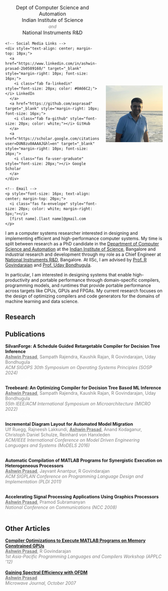 
<head>
  <link href="https://cdnjs.cloudflare.com/ajax/libs/font-awesome/6.0.0/css/all.min.css" rel="stylesheet">
</head>

<div style="display: flex; align-items: center;">
  <div style="width: 60%; padding-right: 20px;">
    <!-- Department Information -->
    <p style="font-size: 16px; text-align: center; margin-top: 20px;">
      Dept of Computer Science and Automation<br>
      Indian Institute of Science<br>
      <span style="font-size: 14px; font-style: italic; color: gray;">and</span><br>
      National Instruments R&D
    </p>
    
    <!-- Social Media Links -->
    <div style="text-align: center; margin-top: 10px;">
      <a href="https://www.linkedin.com/in/ashwin-prasad-2b0589160/" target="_blank" style="margin-right: 10px; font-size: 16px;">
        <i class="fab fa-linkedin" style="font-size: 20px; color: #0A66C2;"></i> LinkedIn
      </a>
      <a href="https://github.com/asprasad" target="_blank" style="margin-right: 10px; font-size: 16px;">
        <i class="fab fa-github" style="font-size: 20px; color: white;"></i> GitHub
      </a>
      <a href="https://scholar.google.com/citations?user=DUN8zu0AAAAJ&hl=en" target="_blank" style="margin-right: 10px; font-size: 16px;">
        <i class="fas fa-user-graduate" style="font-size: 20px;"></i> Google Scholar
      </a>
    </div>
    
    <!-- Email -->
    <p style="font-size: 16px; text-align: center; margin-top: 20px;">
      <i class="fas fa-envelope" style="font-size: 20px; color: white; margin-right: 5px;"></i>
      [first name].[last name]@gmail.com
    </p>
  </div>

  <!-- Image -->
  <div style="width: 40%;">
    <img src="images/AshwinPrasad.jpg" alt="Ashwin Prasad" style="width: 100%; max-width: 400px;">
  </div>
</div>
I am a computer systems researcher interested in designing and implementing efficient and high-performance computer systems.
My time is split between research as a PhD candidate in the <a href="https://www.csa.iisc.ac.in/" target="_blank"> Department of Computer Science and Automation</a> at the <a href="https://iisc.ac.in/">Indian
Institute of Science</a>, Bangalore and industrial research and development through my role as a Chief Engineer at <a href="https://www.ni.com/">National Instruments R&D</a>, Bangalore. At IISc, I am advised by <a href="https://www.csa.iisc.ac.in/~govind/">Prof. R Govindarajan</a> and <a href="https://www.csa.iisc.ac.in/~udayb/">Prof. Uday Bondhugula</a>. 

In particular, I am interested in designing systems that enable high-productivity and portable performance through domain-specific compilers, programming models, and runtimes that provide portable performance across targets like CPUs, GPUs and FPGAs. My current research focuses on the design of optimizing compilers and code generators for the domains of machine learning and data science.

## Research

## Publications

<span style="font-weight: bold;">SilvanForge: A Schedule Guided Retargetable Compiler for Decision Tree Inference</span><br>
<span style="color: gray;"><span style="font-weight: bold; text-decoration: underline;">Ashwin Prasad</span>, Sampath Rajendra, Kaushik Rajan, R Govindarajan, Uday Bondhugula</span><br>
<span style="font-style: italic; color: gray;">ACM SIGOPS 30th Symposium on Operating Systems Principles (SOSP 2024)</span><br>
<a class="badge badge-success" style="color:white ; margin-right: 5px;" href="papers/SilvanForge-SOSP24.pdf" target="_blank"><i class="fas fa-file-pdf" style="color:white;"></i> Paper</a> 
<a class="badge badge-primary" style="color:white ;  margin-right: 5px;" href="https://github.com/asprasad/treebeard" target="_blank"><i class="fas fa-file-code" style="color:white;"></i> Code</a>
<br>

<span style="font-weight: bold;">Treebeard: An Optimizing Compiler for Decision Tree Based ML Inference</span><br>
<span style="color: gray;"><span style="font-weight: bold; text-decoration: underline;">Ashwin Prasad</span>, Sampath Rajendra, Kaushik Rajan, R Govindarajan, Uday Bondhugula</span><br>
<span style="font-style: italic; color: gray;"> 55th IEEE/ACM International Symposium on Microarchitecture (MICRO 2022)</span><br>
<a class="badge badge-success" style="color:white ; margin-right: 5px;" href="papers/Treebeard-MICRO22.pdf" target="_blank"><i class="fas fa-file-pdf" style="color:white;"></i> Paper</a> 
<a class="badge badge-primary" style="color:white ;  margin-right: 5px;" href="https://github.com/asprasad/treebeard" target="_blank"><i class="fas fa-file-code" style="color:white;"></i> Code</a>
<br>

<span style="font-weight: bold;">Incremental Diagram Layout for Automated Model Migration</span><br>
<span style="color: gray;">Ulf Ruegg, Rajneesh Lakkundi,
<span style="font-weight: bold; text-decoration: underline;">Ashwin Prasad</span>, Anand Kodaganur, Christoph Daniel Schulze, Reinhard von Hanxleden</span><br>
<span style="font-style: italic; color: gray;">ACM/IEEE International Conference on Model Driven Engineering Languages and Systems (MoDELS 2016)</span><br>
<a class="badge badge-success" style="color:white ; margin-right: 5px;" href="papers/IncrementalLayout-MODELS16.pdf" target="_blank"><i class="fas fa-file-pdf" style="color:white;"></i> Paper</a> 
<br>

<span style="font-weight: bold;">Automatic Compilation of MATLAB Programs for Synergistic Execution on Heterogeneous Processors</span><br>
<span style="color: gray;"><span style="font-weight: bold; text-decoration: underline;">Ashwin Prasad</span>, Jayvant Anantpur, R Govindarajan</span><br>
<span style="font-style: italic; color: gray;">ACM SIGPLAN Conference on Programming Language Design and Implementation (PLDI 2011)</span><br>
<a class="badge badge-success" style="color:white ; margin-right: 5px;" href="papers/Megha-PLDI11.pdf" target="_blank"><i class="fas fa-file-pdf" style="color:white;"></i> Paper</a> 
<br>

<span style="font-weight: bold;">Accelerating Signal Processing Applications Using Graphics Processors</span><br>
<span style="color: gray;"><span style="font-weight: bold; text-decoration: underline;">Ashwin Prasad</span>, Pramod Subramanyan</span><br>
<span style="font-style: italic; color: gray;">National Conference on Communications (NCC 2008)</span><br>
<a class="badge badge-success" style="color:white ; margin-right: 5px;" href="papers/SignalProcessing-NCC08.pdf" target="_blank"><i class="fas fa-file-pdf" style="color:white;"></i> Paper</a> 
<br>

## Other Articles
<a href="https://citeseerx.ist.psu.edu/document?repid=rep1&type=pdf&doi=2c16ef0bd67017d5562fb8d5124977627ae871a7" target="_blank" style="margin-right: 10px; font-weight: bold;">
Compiler Optimizations to Execute MATLAB Programs on Memory Constrained GPUs</a><br>
<span style="color: gray;"><span style="font-weight: bold; text-decoration: underline;">Ashwin Prasad</span>, R Govindarajan</span><br>
<span style="font-style: italic; color: gray;">1st Asia-Pacific Programming Languages and Compilers Workshop (APPLC ’12)</span><br>
<br>

<a href="https://www.microwavejournal.com/articles/5454-gaining-spectral-efficiency-with-ofdm" target="_blank" style="margin-right: 10px; font-weight: bold;">
Gaining Spectral Efficiency with OFDM</a><br>
<span style="color: gray;"><span style="font-weight: bold; text-decoration: underline;">Ashwin Prasad</span></span><br>
<span style="font-style: italic; color: gray;">Microwave Journal, October 2007</span><br>
<br>
